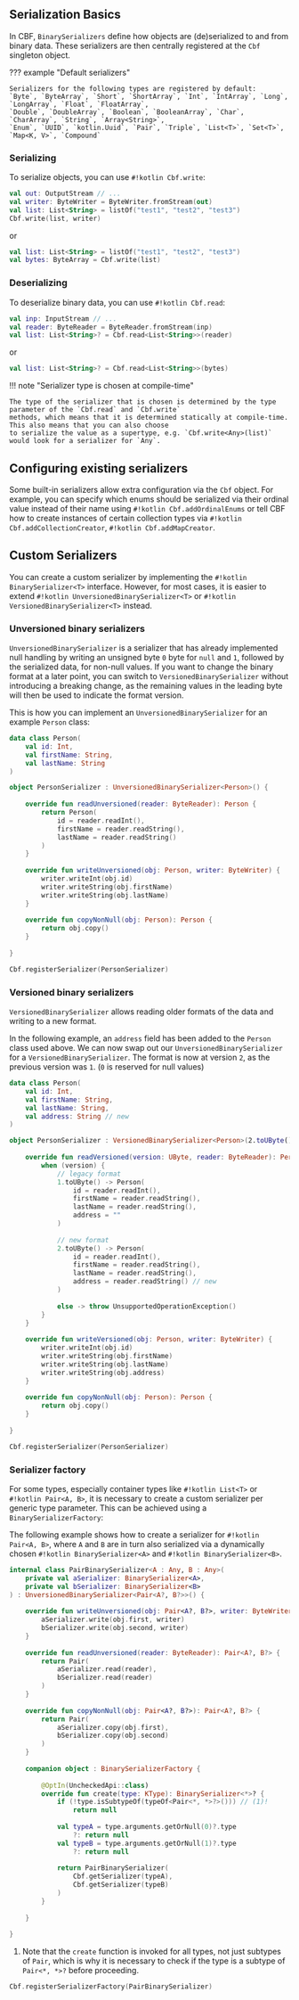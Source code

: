 ## Serialization Basics

In CBF, `BinarySerializers` define how objects are (de)serialized to and from binary data.
These serializers are then centrally registered at the `Cbf` singleton object.

??? example "Default serializers"

    Serializers for the following types are registered by default:  
    `Byte`, `ByteArray`, `Short`, `ShortArray`, `Int`, `IntArray`, `Long`, `LongArray`, `Float`, `FloatArray`,
    `Double`, `DoubleArray`, `Boolean`, `BooleanArray`, `Char`, `CharArray`, `String`, `Array<String>`, 
    `Enum`, `UUID`, `kotlin.Uuid`, `Pair`, `Triple`, `List<T>`, `Set<T>`, `Map<K, V>`, `Compound`

### Serializing

To serialize objects, you can use `#!kotlin Cbf.write`:

```kotlin
val out: OutputStream // ...
val writer: ByteWriter = ByteWriter.fromStream(out)
val list: List<String> = listOf("test1", "test2", "test3")
Cbf.write(list, writer)
```

or

```kotlin
val list: List<String> = listOf("test1", "test2", "test3")
val bytes: ByteArray = Cbf.write(list)
```

### Deserializing

To deserialize binary data, you can use `#!kotlin Cbf.read`:

```kotlin
val inp: InputStream // ...
val reader: ByteReader = ByteReader.fromStream(inp)
val list: List<String>? = Cbf.read<List<String>>(reader)
```

or

```kotlin
val list: List<String>? = Cbf.read<List<String>>(bytes)
```

!!! note "Serializer type is chosen at compile-time"

    The type of the serializer that is chosen is determined by the type parameter of the `Cbf.read` and `Cbf.write`
    methods, which means that it is determined statically at compile-time. This also means that you can also choose
    to serialize the value as a supertype, e.g. `Cbf.write<Any>(list)` would look for a serializer for `Any`.

## Configuring existing serializers

Some built-in serializers allow extra configuration via the `Cbf` object.
For example, you can specify which enums should be serialized via their ordinal value instead of their name using
`#!kotlin Cbf.addOrdinalEnums` or tell CBF how to create instances of certain collection types via
`#!kotlin Cbf.addCollectionCreator`, `#!kotlin Cbf.addMapCreator`.


## Custom Serializers

You can create a custom serializer by implementing the `#!kotlin BinarySerializer<T>` interface.
However, for most cases, it is easier to extend `#!kotlin UnversionedBinarySerializer<T>` or `#!kotlin VersionedBinarySerializer<T>` instead.

### Unversioned binary serializers

`UnversionedBinarySerializer` is a serializer that has already implemented null handling by writing an unsigned byte
`0` byte for `null` and `1`, followed by the serialized data, for non-null values.
If you want to change the binary format at a later point, you can switch to `VersionedBinarySerializer` without
introducing a breaking change, as the remaining values in the leading byte will then be used to indicate the format version.

This is how you can implement an `UnversionedBinarySerializer` for an example `Person` class:
```kotlin
data class Person(
    val id: Int,
    val firstName: String,
    val lastName: String
)

object PersonSerializer : UnversionedBinarySerializer<Person>() {
    
    override fun readUnversioned(reader: ByteReader): Person {
        return Person(
            id = reader.readInt(),
            firstName = reader.readString(),
            lastName = reader.readString()
        )
    }
    
    override fun writeUnversioned(obj: Person, writer: ByteWriter) {
        writer.writeInt(obj.id)
        writer.writeString(obj.firstName)
        writer.writeString(obj.lastName)
    }
    
    override fun copyNonNull(obj: Person): Person {
        return obj.copy()
    }
    
}
```

```kotlin
Cbf.registerSerializer(PersonSerializer)
```

### Versioned binary serializers

`VersionedBinarySerializer` allows reading older formats of the data and writing to a new format.

In the following example, an `address` field has been added to the `Person` class used above.
We can now swap out our `UnversionedBinarySerializer` for a `VersionedBinarySerializer`.
The format is now at version `2`, as the previous version was `1`. (`0` is reserved for null values)
```kotlin
data class Person(
    val id: Int,
    val firstName: String,
    val lastName: String,
    val address: String // new
)

object PersonSerializer : VersionedBinarySerializer<Person>(2.toUByte()) {
    
    override fun readVersioned(version: UByte, reader: ByteReader): Person {
        when (version) {
            // legacy format
            1.toUByte() -> Person(
                id = reader.readInt(),
                firstName = reader.readString(),
                lastName = reader.readString(),
                address = ""
            )
            
            // new format
            2.toUByte() -> Person(
                id = reader.readInt(),
                firstName = reader.readString(),
                lastName = reader.readString(),
                address = reader.readString() // new
            )
            
            else -> throw UnsupportedOperationException()
        }
    }
    
    override fun writeVersioned(obj: Person, writer: ByteWriter) {
        writer.writeInt(obj.id)
        writer.writeString(obj.firstName)
        writer.writeString(obj.lastName)
        writer.writeString(obj.address)
    }
    
    override fun copyNonNull(obj: Person): Person {
        return obj.copy()
    }
    
}
```

```kotlin
Cbf.registerSerializer(PersonSerializer)
```

### Serializer factory

For some types, especially container types like `#!kotlin List<T>` or `#!kotlin Pair<A, B>`, it is necessary to create
a custom serializer per generic type parameter. This can be achieved using a `BinarySerializerFactory`:

The following example shows how to create a serializer for `#!kotlin Pair<A, B>`, where `A` and `B` are in turn also serialized
via a dynamically chosen `#!kotlin BinarySerializer<A>` and `#!kotlin BinarySerializer<B>`.
```kotlin 
internal class PairBinarySerializer<A : Any, B : Any>(
    private val aSerializer: BinarySerializer<A>,
    private val bSerializer: BinarySerializer<B>
) : UnversionedBinarySerializer<Pair<A?, B?>>() {
    
    override fun writeUnversioned(obj: Pair<A?, B?>, writer: ByteWriter) {
        aSerializer.write(obj.first, writer)
        bSerializer.write(obj.second, writer)
    }
    
    override fun readUnversioned(reader: ByteReader): Pair<A?, B?> {
        return Pair(
            aSerializer.read(reader),
            bSerializer.read(reader)
        )
    }
    
    override fun copyNonNull(obj: Pair<A?, B?>): Pair<A?, B?> {
        return Pair(
            aSerializer.copy(obj.first),
            bSerializer.copy(obj.second)
        )
    }
    
    companion object : BinarySerializerFactory {
        
        @OptIn(UncheckedApi::class)
        override fun create(type: KType): BinarySerializer<*>? {
            if (!type.isSubtypeOf(typeOf<Pair<*, *>?>())) // (1)!
                return null
            
            val typeA = type.arguments.getOrNull(0)?.type
                ?: return null
            val typeB = type.arguments.getOrNull(1)?.type
                ?: return null
            
            return PairBinarySerializer(
                Cbf.getSerializer(typeA),
                Cbf.getSerializer(typeB)
            )
        }
        
    }
    
}
```

1. Note that the `create` function is invoked for all types, not just subtypes of `Pair`, which is why it is necessary
    to check if the type is a subtype of `Pair<*, *>?` before proceeding.

```kotlin
Cbf.registerSerializerFactory(PairBinarySerializer)
```